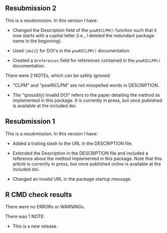 ## Resubmission 2
This is a resubmission. In this version I have:

* Changed the Description field of the `powRICLPM()` function such that it now starts with a capital letter (i.e., I deleted the redundant package name in the beginning).

* Used `\doi{}` for DOI's in the `powRICLPM()` documentation. 

* Created a `@references` field for references contained in the `powRICLPM()` documentation.

There were 2 NOTEs, which can be safely ignored:

* "CLPM" and "powRICLPM" are not misspelled words in DESCRIPTION.

* The "(possibly) invalid DOI" refers to the paper detailing the method as implemented in this package. It is currently in press, but once published is available at the included doi.

## Resubmission 1
This is a resubmission. In this version I have:

* Added a trailing slash to the URL in the DESCRIPTION file.

* Extended the Description in the DESCRIPTION file and included a reference about the method implemented in this package. Note that this article is currently in press, but once published online is available at the included doi. 

* Changed an invalid URL in the package startup message.

## R CMD check results
There were no ERRORs or WARNINGs. 

There was 1 NOTE:

* This is a new release.
